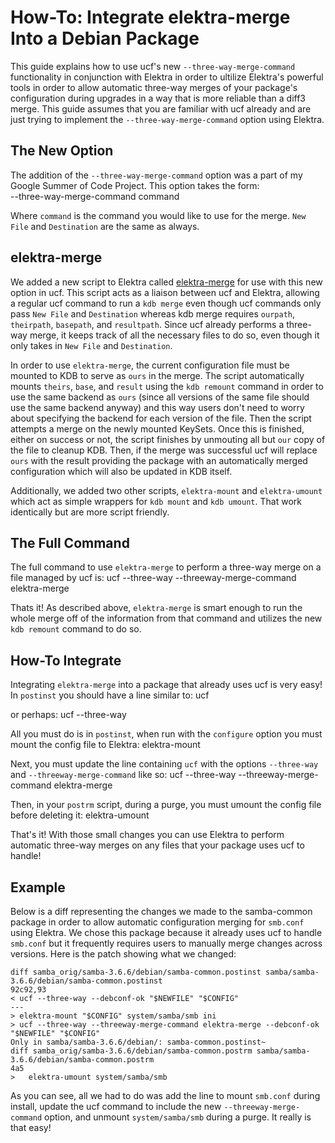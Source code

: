# How-To: Integrate elektra-merge Into a Debian Package #

This guide explains how to use ucf's new `--three-way-merge-command` functionality in
conjunction with Elektra in order to ultilize Elektra's powerful tools in order to allow
automatic three-way merges of your package's configuration during upgrades in a way
that is more reliable than a diff3 merge.  This guide assumes that you are familiar with
ucf already and are just trying to implement the `--three-way-merge-command` option
using Elektra.

## The New Option ##

The addition of the `--three-way-merge-command` option was a part of my Google
Summer of Code Project. This option takes the form:  
	--three-way-merge-command command  <New File> <Destination>
	
Where `command` is the command you would like to use for the merge. `New File` and
`Destination` are the same as always. 

## elektra-merge ##

We added a new script to Elektra called [elektra-merge](script/elektra-merge) for use with
this new option in ucf. This script acts as a liaison between ucf and Elektra, allowing a regular
ucf command to run a `kdb merge` even though ucf commands only pass `New File` and 
`Destination` whereas kdb merge requires `ourpath`, `theirpath`, `basepath`, and `resultpath`.
Since ucf already performs a three-way merge, it keeps track of all the necessary files to do
so, even though it only takes in `New File` and `Destination`. 

In order to use `elektra-merge`, the current configuration file must be mounted to KDB to
serve as `ours` in the merge. The script automatically mounts `theirs`, `base`, and `result` 
using the `kdb remount` command in order to use the same backend as `ours` (since all versions
of the same file should use the same backend anyway) and this way users don't need to worry
about specifying the backend for each version of the file. Then the script attempts a merge 
on the newly mounted KeySets. Once this is finished, either on success or not, the script finishes
by unmouting all but `our` copy of the file to cleanup KDB. Then, if the merge was successful ucf
will replace `ours` with the result providing the package with an automatically merged 
configuration which will also be updated in KDB itself. 

Additionally, we added two other scripts, `elektra-mount` and `elektra-umount` which act
as simple wrappers for `kdb mount` and `kdb umount`. That work identically but are more
script friendly. 

## The Full Command ##

The full command to use `elektra-merge` to perform a three-way merge on a file managed
by ucf is:
	ucf --three-way --threeway-merge-command elektra-merge <New File> <Destination>
	
Thats it! As described above, `elektra-merge` is smart enough to run the whole merge off
of the information from that command and utilizes the new `kdb remount` command to
do so. 

## How-To Integrate ##

Integrating `elektra-merge` into a package that already uses ucf is very easy! In `postinst` you
should have a line similar to:
	ucf <New File> <Destination>
	
or perhaps:
	ucf --three-way <New File> <Destination>
	
All you must do is in `postinst`, when run with the `configure` option you must mount the
config file to Elektra:
	elektra-mount <New File> <Mouting Destination> <Backend>

Next, you must update the line containing `ucf` with the options `--three-way` and `--threeway-merge-command` like so:
	ucf --three-way --threeway-merge-command elektra-merge <New File> <Destination>
	
Then, in your `postrm` script, during a purge, you must umount the config file before deleting it: 
	elektra-umount <name> 

That's it! With those small changes you can use Elektra to perform automatic three-way merges on any files
that your package uses ucf to handle!

## Example ##

Below is a diff representing the changes we made to the samba-common package in order to allow
automatic configuration merging for `smb.conf` using Elektra. We chose this package because it already
uses ucf to handle `smb.conf` but it frequently requires users to manually merge changes across versions.
Here is the patch showing what we changed:

	diff samba_orig/samba-3.6.6/debian/samba-common.postinst samba/samba-3.6.6/debian/samba-common.postinst
	92c92,93
	< ucf --three-way --debconf-ok "$NEWFILE" "$CONFIG"
	---
	> elektra-mount "$CONFIG" system/samba/smb ini
	> ucf --three-way --threeway-merge-command elektra-merge --debconf-ok "$NEWFILE" "$CONFIG"
	Only in samba/samba-3.6.6/debian/: samba-common.postinst~
	diff samba_orig/samba-3.6.6/debian/samba-common.postrm samba/samba-3.6.6/debian/samba-common.postrm
	4a5
	> 	elektra-umount system/samba/smb
	
As you can see, all we had to do was add the line to mount `smb.conf` during install, update the ucf command to include the
new `--threeway-merge-command` option, and unmount `system/samba/smb` during a purge. It really is that easy!
